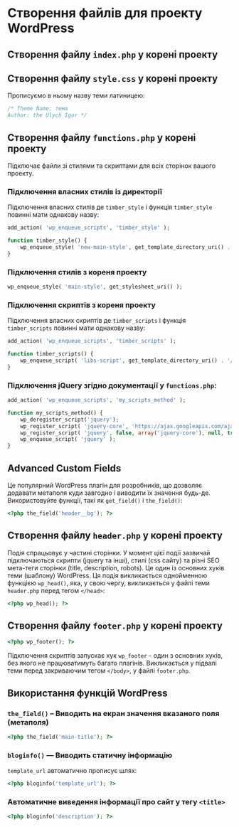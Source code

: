 # Створення файлів для проекту WordPress

## Створення файлу `index.php` у корені проекту

## Створення файлу `style.css` у корені проекту
Прописуємо в ньому назву теми латиницею:
```css
/* Theme Name: тема
Author: the Ulych Igor */
```

## Створення файлу `functions.php` у корені проекту
Підключає файли зі стилями та скриптами для всіх сторінок вашого проекту.

### Підключення власних стилів із директорії
Підключення власних стилів де `timber_style` і функція `timber_style` повинні мати однакову назву:
```php
add_action( 'wp_enqueue_scripts', 'timber_style' );

function timber_style() {
    wp_enqueue_style( 'new-main-style', get_template_directory_uri() . '/assets/css/fail.css' );
}
```

### Підключення стилів з кореня проекту
```php
wp_enqueue_style( 'main-style', get_stylesheet_uri() );
```

### Підключення скриптів з кореня проекту
Підключення власних скриптів де `timber_scripts` і функція `timber_scripts` повинні мати однакову назву:
```php
add_action( 'wp_enqueue_scripts', 'timber_scripts' );

function timber_scripts() {
    wp_enqueue_script( 'libs-script', get_template_directory_uri() . '/assets/js/libs.min.js', array('jquery'), null, true );
}
```

### Підключення jQuery згідно документації у `functions.php`:
```php
add_action( 'wp_enqueue_scripts', 'my_scripts_method' );

function my_scripts_method() {
    wp_deregister_script('jquery');
    wp_register_script( 'jquery-core', 'https://ajax.googleapis.com/ajax/libs/jquery/3.5.1/jquery.min.js', false, null, true );
    wp_register_script( 'jquery', false, array('jquery-core'), null, true );
    wp_enqueue_script( 'jquery' );
}
```

## Advanced Custom Fields
Це популярний WordPress плагін для розробників, що дозволяє додавати метаполя куди завгодно і виводити їх значення будь-де. Використовуйте функції, такі як `get_field()` і `the_field()`:
```php
<?php the_field('header__bg'); ?>
```

## Створення файлу `header.php` у корені проекту
Подія спрацьовує у частині сторінки. У момент цієї події зазвичай підключаються скрипти (jquery та інші), стилі (css сайту) та різні SEO мета-теги сторінки (title, description, robots). Це один із основних хуків теми (шаблону) WordPress. Ця подія викликається однойменною функцією `wp_head()`, яка, у свою чергу, викликається у файлі теми `header.php` перед тегом `</head>`:
```php
<?php wp_head(); ?>
```

## Створення файлу `footer.php` у корені проекту
```php
<?php wp_footer(); ?>
```
Підключення скриптів запускає хук `wp_footer` - один з основних хуків, без якого не працюватимуть багато плагінів. Викликається у підвалі теми перед закриваючим тегом `</body>`, у файлі `footer.php`.

## Використання функцій WordPress
### `the_field()` – Виводить на екран значення вказаного поля (метаполя)
```php
<?php the_field('main-title'); ?>
```

### `bloginfo()` — Виводить статичну інформацію
`template_url` автоматично прописує шлях:
```php
<?php bloginfo('template_url'); ?>
```

### Автоматичне виведення інформації про сайт у тегу `<title>`
```php
<?php bloginfo('description'); ?>
```

